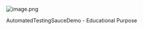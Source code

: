 ![image.png]({https://github.com/afienni/AutomatedTestingSauceDemo/blob/main/report.png} )

AutomatedTestingSauceDemo - Educational Purpose
